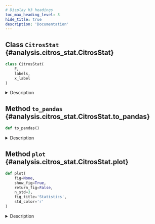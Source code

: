 ```yaml
---
# Display h3 headings
toc_max_heading_level: 3
hide_title: true
description: 'Documentation'
---
```









    
## Class `CitrosStat` {#analysis.citros_stat.CitrosStat}





```python
class CitrosStat(
    F,
    labels,
    x_label
)
```


<details>
  <summary>Description</summary>

Object to store statistics.

#### Parameters

Name|Type|Description
--|--|--
|**```F```**|**pandas.DataFrame**|Table with statistics.
|**```labels```**|`array-like`|Labels of the data columns.
|**```x_label```**|**str**|Label of the independent variable.
#### Attributes

Name|Type|Description
--|--|--
|**```x```**|**pandas.DataFrame**|Table with independent variable.
|**```mean```**|**pandas.DataFrame**|Table with mean values. If statistics was collected for a vector, columns correspond to vector elements.
|**```covar_matrix```**|**pandas.DataFrame**|Table with the covariance matrixes. If statistics was collected for a vector, columns correspond to vector elements.
|**```sigma```**|**pandas.DataFrame**|Table with the square roots of the diagonal elements of the covariance matrix. <br />    If statistics was collected for a vector, columns correspond to vector elements.

</details>









    
## Method `to_pandas` {#analysis.citros_stat.CitrosStat.to_pandas}




```python
def to_pandas()
```


<details>
  <summary>Description</summary>

Convert CitrosStat object back to pandas DataFrame.

#### Returns

Name|Type|Description
--|--|--
|**```df```**|**pandas.DataFrame**|Converted to pandas DataFrame.

</details>


    
## Method `plot` {#analysis.citros_stat.CitrosStat.plot}




```python
def plot(
    fig=None,
    show_fig=True,
    return_fig=False,
    n_std=3,
    fig_title='Statistics',
    std_color='r'
)
```


<details>
  <summary>Description</summary>

Plot mean values and standard deviations.

#### Parameters

Name|Type|Description
--|--|--
|**```fig```**|**matplotlib.figure.Figure**|figure to plot on. If None, the new one will be created.
|**```show_fig```**|**bool**|If the figure should be shown, True by default.
|**```return_fig```**|**bool**|If the figure parameters fig, ax should be returned; <br />    fig is matplotlib.figure.Figure and ax is matplotlib.axes.Axes
|**```n_std```**|**int**, default **3**|Error interval to display, specified in standard deviations.
|**```fig_title```**|**str**, default `'Statistics'`|Title of the figure.
|**```std_color```**|**str**, default `'r'`|Color for displaying standard deviations, red by default.
#### Returns

Name|Type|Description
--|--|--
|**```fig```**|**matplotlib.figure.Figure**|if **return_fig** set to True
|**```ax```**|**list** of **matplotlib.axes.Axes**|if **return_fig** set to True

</details>